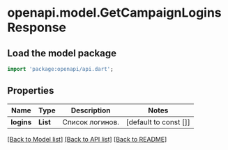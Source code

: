 # openapi.model.GetCampaignLoginsResponse

## Load the model package
```dart
import 'package:openapi/api.dart';
```

## Properties
Name | Type | Description | Notes
------------ | ------------- | ------------- | -------------
**logins** | **List<String>** | Список логинов. | [default to const []]

[[Back to Model list]](../README.md#documentation-for-models) [[Back to API list]](../README.md#documentation-for-api-endpoints) [[Back to README]](../README.md)


